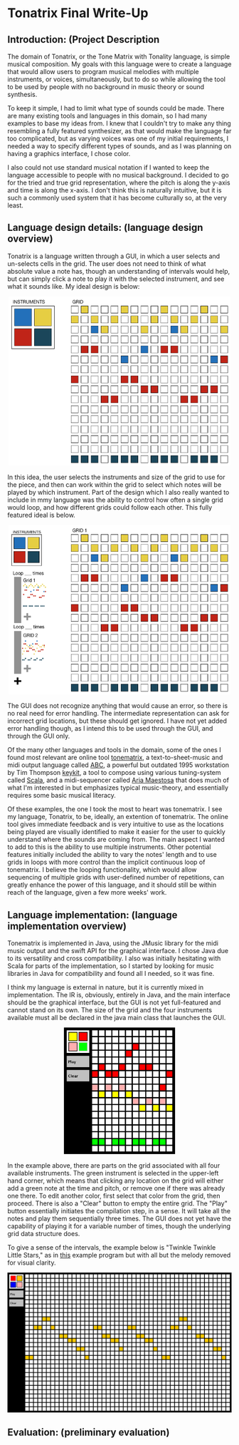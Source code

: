 # Tonatrix Final Write-Up


## Introduction: (Project Description

<!--Describe your domain and motivate the need for a DSL (i.e., how could domain-experts use and benefit from a DSL?). What is the essence of your language, and why is it a good language for this domain?-->

The domain of Tonatrix, or the Tone Matrix with Tonality language, is simple musical composition. My goals with this language were to create a language that would allow users to program musical melodies with multiple instruments, or voices, simultaneously, but to do so while allowing the tool to be used by people with no background in music theory or sound synthesis.

To keep it simple, I had to limit what type of sounds could be made. There are many existing tools and languages in this domain,  so I had many examples to base my ideas from. I knew that I couldn't try to make any thing resembling a fully featured synthesizer, as that would make the language far too complicated, but as varying voices was one of my initial requirements, I needed a way to specify different types of sounds, and as I was planning on having a graphics interface, I chose color. 

I also could not use standard musical notation if I wanted to keep the language accessible to people with no musical background. I decided to go for the tried and true grid representation, where the pitch is along the y-axis and time is along the x-axis. I don't think this is naturally intuitive, but it is such a commonly used system that it has become culturally so, at the very least.

## Language design details: (language design overview)

<!--Give a high-level overview of your language's design. Be sure to answer the following questions:

How does a user write programs in your language (e.g., do they type in commands, use a visual/graphical tool, speak, etc.)?
How does the syntax of your language help users write programmers more easily than the syntax of a general-purpose language?
What is the basic computation that your language performs (i.e., what is the computational model)?
What are the basic data structures in your DSL, if any? How does a the user create and manipulate data?
What are the basic control structures in your DSL, if any? How does the user specify or manipulate control flow?
What kind(s) of input does a program in your DSL require? What kind(s) of output does a program produce?
Error handling: How can programs go wrong, and how does your language communicate those errors to the user?
What tool support (e.g., error-checking, development environments) does your project provide?
Are there any other DSLs for this domain? If so, what are they, and how does your language compare to these other languages?
Example program(s): Provide one or more examples that give the casual reader a good sense of your language. Include inputs and outputs. Think of this section as “Tutorial By Example”. You might combine this section with the previous one, i.e., use examples to help describe your language.-->


Tonatrix is a language written through a GUI, in which a user selects and un-selects cells in the grid. The user does not need to think of what absolute value a note has, though an understanding of intervals would help, but can simply click a note to play it with the selected instrument, and see what it sounds like. My ideal design is below:

<p align="center">
  <img src="https://github.com/cvcal/NoteMatrixWithTonality/blob/master/documents/initial_examples/GUI_simple_inUse.png" width="500" />
</p>

In this idea, the user selects the instruments and size of the grid to use for the piece, and then can work within the grid to select which notes will be played by which instrument. Part of the design which I also really wanted to include in mmy language was the ability to control how often a single grid would loop, and how different grids could follow each other. This fully featured ideal is below.

<p align="center">
  <img src="https://github.com/cvcal/NoteMatrixWithTonality/blob/master/documents/initial_examples/GUI_idea_withLoops_inUse.png" width="500" />
</p>


The GUI does not recognize anything that would cause an error, so there is no real need for error handling. The intermediate representation can ask for incorrect grid locations, but these should get ignored. I have not yet added error handling though, as I intend this to be used through the GUI, and through the GUI only. 

Of the many other languages and tools in the domain, some of the ones I found most relevant are online tool [tonematrix](http://tonematrix.audiotool.com/), a text-to-sheet-music and midi output language called [ABC](abcnotation.com), a powerful but outdated 1995 workstation by Tim Thompson [keykit](http://en.wikipedia.org/wiki/Keykit), a tool to compose using various tuning-system called [Scala](http://www.huygens-fokker.org/scala/), and a midi-sequencer called [Aria Maestosa](http://ariamaestosa.sourceforge.net/) that does much of what I'm interested in but emphasizes typical music-theory, and essentially requires some basic musical literacy.

Of these examples, the one I took the most to heart was tonematrix. I see my language, Tonatrix, to be, ideally, an extention of tonematrix. The online tool gives immediate feedback and is very intuitive to use as the locations being played are visually identified to make it easier for the user to quickly understand where the sounds are coming from. The main aspect I wanted to add to this is the ability to use multiple instruments. Other potential features initially included the ability to vary the notes' length and to use grids in loops with more control than the implicit continuous loop of tonematrix. I believe the looping functionality, which would allow sequencing of multiple grids with user-defined number of repetitions, can greatly enhance the power of this language, and it should still be within reach of the language, given a few more weeks' work. 

## Language implementation: (language implementation overview) 

<!--Describe your implementation. In particular, answer the following questions:

What host language did you use (i.e., in what language did you implement your DSL)? Why did you choose this host language (i.e., why is it well-suited for your language design)?
Is yours an external or an internal DSL (or some combination thereof)? Why is that the right design?
Provide an overview of the architecture of your language: front, middle, and back-end, along with any technologies used to implement these components.
“Parsing”: How does your DSL take a user program and turn it into something that can be executed? How do the data and control structures of your DSL connect to the underlying semantic model?
Intermediate representation: What data structure(s) in the host language do you use to represent a program in your DSL?
Execution: How did you implement the computational model? Describe the structure of your code and any special programming techniques you used to implement your language. In particular, how do the semantics of your host language differ from the semantics of your DSL?-->

Tonematrix is implemented in Java, using the JMusic library for the midi music output and the swift API for the graphical interface. I chose Java due to its versatility and cross compatibility. I also was initially hesitating with Scala for parts of the implementation, so I started by looking for music libraries in Java for compatibility and found all I needed, so it was fine.

I think my language is external in nature, but it is currently mixed in implementation. The IR is, obviously, entirely in Java, and the main interface should be the graphical interface, but the GUI is not yet full-featured and cannot stand on its own. The size of the grid and the four instruments available must all be declared in the java main class that launches the GUI. 

<p align="center">
  <img src="https://github.com/cvcal/NoteMatrixWithTonality/blob/master/documents/pictures/workingVersionWithThings.png" width="250" />
</p> 

In the example above, there are parts on the grid associated with all four available instruments. The green instrument is selected in the upper-left hand corner, which means that clicking any location on the grid will either add a green note at the time and pitch, or remove one if there was already one there. To edit another color, first select that color from the grid, then proceed. There is also a "Clear" button to empty the entire grid. The "Play" button essentially initiates the compilation step, in a sense. It will take all the notes and play them sequentially three times. The GUI does not yet have the capability of playing it for a variable number of times, though the underlying grid data structure does.

To give a sense of the intervals, the example below is "Twinkle Twinkle Little Stars," as in [this](https://github.com/cvcal/NoteMatrixWithTonality/blob/master/src/tests/LargeGridTest.java) example program but with all but the melody removed for visual clarity. 


<p align="center">
  <img src="https://github.com/cvcal/NoteMatrixWithTonality/blob/master/documents/pictures/TwinkleTwinkleLittleStar.png" width="520" />
</p> 


## Evaluation: (preliminary evaluation)

<!--Provide some analysis of the work you did. In particular:

How “DSL-y” is your language? How close or far away is it from a general- purpose language?
What works well in your language? What are you particularly pleased with?
What could be improved? For example, how could the user's experience be better? How might your implementation be simpler or more cohesive? Are there more features you'd like to have? Does your current implementation differ from your larger vision for the language?
Re-visit your evaluation plan from the beginning of the project. Which tools have you used to evaluate the quality of your design? What have you learned from these evaluations? Have you made any significant changes as a result of these tools, the critiques, or user tests?
Where did you run into trouble and why? For example, did you come up with some syntax that you found difficult to implement, given your host language choice? Did you want to support multiple features, but you had trouble getting them to play well together?
If you worked as a pair, describe how you have divided your labor and whether that division has worked well.-->